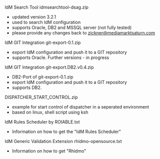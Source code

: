 IdM Search Tool idmsearchtool-dsag.zip
* updated version 3.2.1
* used to search IdM configuration
* supports Oracle, DB2 and MSSQL server (not fully tested)
* please provide any changes back to zickner@mediamarktsaturn.com

IdM GIT Integration git-export-0.1.zip
* export IdM configuration and push it to a GIT repository
* supports Oracle. Further versions - in progress

IdM GIT Integration git-export.DB2.v0.4.zip
*	DB2-Port of git-export-0.1.zip
* export IdM configuration and push it to a GIT repository
* supports DB2.

DISPATCHER_START_CONTROL.zip
* example for start control of dispatcher in a seperated environment
* based on linux, shell script using ksh

IdM Rules Scheduler by ROIABLE.txt
* Information on how to get the "IdM Rules Scheduler"

IdM Generic Validation Extension rhidmo-opensource.txt
* Information on how to get "Rhidmo"
